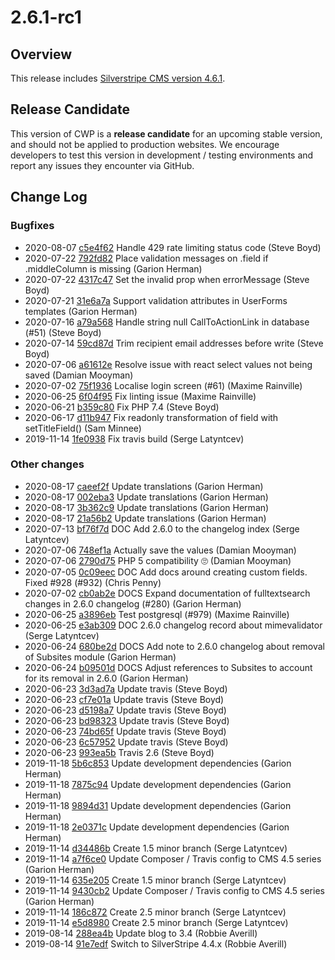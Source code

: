 # 2.6.1-rc1

## Overview

This release includes [Silverstripe CMS version 4.6.1](https://docs.silverstripe.org/en/4/changelogs/4.6.1/).


## Release Candidate

This version of CWP is a **release candidate** for an upcoming stable version, and should not be applied to production websites. We encourage developers to test this version in development / testing environments and report any issues they encounter via GitHub.


<!--- Changes below this line will be automatically regenerated -->



## Change Log

### Bugfixes

 * 2020-08-07 [c5e4f62](https://github.com/silverstripe/silverstripe-mfa/commit/c5e4f62ca82809f89224005a61644bb738826274) Handle 429 rate limiting status code (Steve Boyd)
 * 2020-07-22 [792fd82](https://github.com/silverstripe/silverstripe-userforms/commit/792fd824193ff9b49a1f2791355e4f59875adcaf) Place validation messages on .field if .middleColumn is missing (Garion Herman)
 * 2020-07-22 [4317c47](https://github.com/silverstripe/silverstripe-security-extensions/commit/4317c47fcd65df2ca1842011ed584e50e808b272) Set the invalid prop when errorMessage (Steve Boyd)
 * 2020-07-21 [31e6a7a](https://github.com/silverstripe/cwp-starter-theme/commit/31e6a7a5b1c26d8651460052dc6887bcc2e80d9e) Support validation attributes in UserForms templates (Garion Herman)
 * 2020-07-16 [a79a568](https://github.com/silverstripe/silverstripe-elemental-bannerblock/commit/a79a568428be49747ca9d17991d965a4fbe6dcde) Handle string null CallToActionLink in database (#51) (Steve Boyd)
 * 2020-07-14 [59cd87d](https://github.com/silverstripe/silverstripe-userforms/commit/59cd87d842ce7006857f80e296a9e8938ba8ae47) Trim recipient email addresses before write (Steve Boyd)
 * 2020-07-06 [a61612e](https://github.com/silverstripe/silverstripe-tagfield/commit/a61612ec4b64131ecc9812190af95e46e179fd8d) Resolve issue with react select values not being saved (Damian Mooyman)
 * 2020-07-02 [75f1936](https://github.com/silverstripe/silverstripe-login-forms/commit/75f19367d59056dada584f42142c3903249864cf) Localise login screen (#61) (Maxime Rainville)
 * 2020-06-25 [6f04f95](https://github.com/silverstripe/silverstripe-userforms/commit/6f04f9537d3db09fa5a90c85dc1b75f1223c8e9b) Fix linting issue (Maxime Rainville)
 * 2020-06-21 [b359c80](https://github.com/silverstripe/cwp-recipe-search/commit/b359c802a79708f01ac473ffb101349291adad26) Fix PHP 7.4 (Steve Boyd)
 * 2020-06-17 [d11b947](https://github.com/silverstripe/silverstripe-tagfield/commit/d11b9474ed868710a8739099224f6979263b8d4b) Fix readonly transformation of field with setTitleField() (Sam Minnee)
 * 2019-11-14 [1fe0938](https://github.com/silverstripe/recipe-content-blocks/commit/1fe0938959426059e4d0e80c6bfbe593188988c7) Fix travis build (Serge Latyntcev)

### Other changes

 * 2020-08-17 [caeef2f](https://github.com/silverstripe/silverstripe-userforms/commit/caeef2fc481aa3aed84f62b73d61a1dcbe4e0ed1) Update translations (Garion Herman)
 * 2020-08-17 [002eba3](https://github.com/silverstripe/silverstripe-mfa/commit/002eba3daed0cadda6058b4e8b1f08c70fad5507) Update translations (Garion Herman)
 * 2020-08-17 [3b362c9](https://github.com/silverstripe/silverstripe-login-forms/commit/3b362c9340225890ad5dbdeb29ae00b44c8aea1f) Update translations (Garion Herman)
 * 2020-08-17 [21a56b2](https://github.com/silverstripe/silverstripe-security-extensions/commit/21a56b20ff64895e27a618f6e5c4fcdb40643a4d) Update translations (Garion Herman)
 * 2020-07-13 [bf76f7d](https://github.com/silverstripe/cwp/commit/bf76f7d5a5c00774d6ec2ba2da0691f5302c1b53) DOC Add 2.6.0 to the changelog index (Serge Latyntcev)
 * 2020-07-06 [748ef1a](https://github.com/silverstripe/silverstripe-tagfield/commit/748ef1a8f098fdde729fe5032a924bcefc4427ad) Actually save the values (Damian Mooyman)
 * 2020-07-06 [2790d75](https://github.com/silverstripe/silverstripe-tagfield/commit/2790d7504afb041a0683f0a79dfdf28ea24c3302) PHP 5 compatibility 🙄 (Damian Mooyman)
 * 2020-07-05 [0c09eec](https://github.com/silverstripe/silverstripe-userforms/commit/0c09eec6f84ab541e0c0615313b39231a22b4bda) DOC Add docs around creating custom fields. Fixed #928 (#932) (Chris Penny)
 * 2020-07-02 [cb0ab2e](https://github.com/silverstripe/cwp/commit/cb0ab2e75dfab12a759757ba3cccff76f15b0ce9) DOCS Expand documentation of fulltextsearch changes in 2.6.0 changelog (#280) (Garion Herman)
 * 2020-06-25 [a3896eb](https://github.com/silverstripe/silverstripe-userforms/commit/a3896eb39e1b9051a99311dbad06648e4e6c59db) Test postgresql (#979) (Maxime Rainville)
 * 2020-06-25 [e3ab309](https://github.com/silverstripe/cwp/commit/e3ab309330fd54aa7b6ba96c175819fa96b7949f) DOC 2.6.0 changelog record about mimevalidator (Serge Latyntcev)
 * 2020-06-24 [680be2d](https://github.com/silverstripe/cwp/commit/680be2df00f5b86ec7dc656462f273a32cbb4f4a) DOCS Add note to 2.6.0 changelog about removal of Subsites module (Garion Herman)
 * 2020-06-24 [b09501d](https://github.com/silverstripe/cwp/commit/b09501df2609d293f4451197b1862192cb1c4d35) DOCS Adjust references to Subsites to account for its removal in 2.6.0 (Garion Herman)
 * 2020-06-23 [3d3ad7a](https://github.com/silverstripe/cwp-recipe-core/commit/3d3ad7abe78314ee1cbbac08e428d058810ecb08) Update travis (Steve Boyd)
 * 2020-06-23 [cf7e01a](https://github.com/silverstripe/cwp-recipe-cms/commit/cf7e01a6779b804adac021cb53046990794a68be) Update travis (Steve Boyd)
 * 2020-06-23 [d5198a7](https://github.com/silverstripe/recipe-authoring-tools/commit/d5198a7988cb8aba0c35035eb33f4ede4edabdf0) Update travis (Steve Boyd)
 * 2020-06-23 [bd98323](https://github.com/silverstripe/recipe-reporting-tools/commit/bd98323c065029dcb69367233b43cdfb084300fa) Update travis (Steve Boyd)
 * 2020-06-23 [74bd65f](https://github.com/silverstripe/silverstripe-mfa/commit/74bd65f26286e2879f67591bb705b8c679a751ed) Update travis (Steve Boyd)
 * 2020-06-23 [6c57952](https://github.com/silverstripe/silverstripe-login-forms/commit/6c57952a5e74f7fb430b1fcb7b606f3b10c5e8bd) Update travis (Steve Boyd)
 * 2020-06-23 [993ea5b](https://github.com/silverstripe/cwp/commit/993ea5b7274de9469b42b218237fcebae7e05f90) Travis 2.6 (Steve Boyd)
 * 2019-11-18 [5b6c853](https://github.com/silverstripe/recipe-content-blocks/commit/5b6c85314310983291217f1dec59f4c45a915b58) Update development dependencies (Garion Herman)
 * 2019-11-18 [7875c94](https://github.com/silverstripe/cwp-recipe-search/commit/7875c94c43b5c367886bf9e37f33418153d5b181) Update development dependencies (Garion Herman)
 * 2019-11-18 [9894d31](https://github.com/silverstripe/recipe-form-building/commit/9894d314fd6ed064b977e081668b8c6e24414f49) Update development dependencies (Garion Herman)
 * 2019-11-18 [2e0371c](https://github.com/silverstripe/recipe-blog/commit/2e0371cc255b01ed3bc1873abbc7ae43a6b35dd2) Update development dependencies (Garion Herman)
 * 2019-11-14 [d34486b](https://github.com/silverstripe/recipe-authoring-tools/commit/d34486becaea4d8db2432057de47cf260ddc300b) Create 1.5 minor branch (Serge Latyntcev)
 * 2019-11-14 [a7f6ce0](https://github.com/silverstripe/recipe-form-building/commit/a7f6ce03828e3527f74b33a1279205393a3cb36f) Update Composer / Travis config to CMS 4.5 series (Garion Herman)
 * 2019-11-14 [635e205](https://github.com/silverstripe/recipe-collaboration/commit/635e205ba1ba35c4fdcde030ce23fd90bdd1dc93) Create 1.5 minor branch (Serge Latyntcev)
 * 2019-11-14 [9430cb2](https://github.com/silverstripe/recipe-blog/commit/9430cb20ba9f58ea6fa2afb36c1b245f6d1aa868) Update Composer / Travis config to CMS 4.5 series (Garion Herman)
 * 2019-11-14 [186c872](https://github.com/silverstripe/cwp-recipe-search/commit/186c872c4cc67a88260d469d5d86648cebe93dc4) Create 2.5 minor branch (Serge Latyntcev)
 * 2019-11-14 [e5d8980](https://github.com/silverstripe/recipe-content-blocks/commit/e5d89801081670b9a51082e004d41f39d6f89afb) Create 2.5 minor branch (Serge Latyntcev)
 * 2019-08-14 [288ea4b](https://github.com/silverstripe/recipe-blog/commit/288ea4ba10d5890ef3e8014ef2b0be6b96202618) Update blog to 3.4 (Robbie Averill)
 * 2019-08-14 [91e7edf](https://github.com/silverstripe/recipe-blog/commit/91e7edf79924bca0b1ee32cb5dc069cffe272ba9) Switch to SilverStripe 4.4.x (Robbie Averill)


<!--- Changes above this line will be automatically regenerated -->
